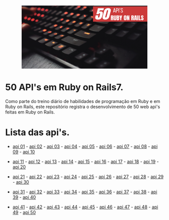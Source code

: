 <p align="center"><img src="https://github.com/Adyson-Lima/50_APIs_rails7/blob/main/50(1).png" alt="logo" width="400" height="200"></p>

# 50 API's em Ruby on Rails7.

Como parte do treino diário de habilidades de programação em Ruby e em Ruby on Rails, este repositório registra o desenvolvimento de 50 web api's feitas em Ruby on Rails.

# Lista das api's.
- <a href="https://github.com/Adyson-Lima/microcontrollers_api">api 01</a> - <a href="https://github.com/Adyson-Lima/airplanes_api">api 02</a> - <a href="https://github.com/Adyson-Lima/users_api">api 03</a> - <a href="https://github.com/Adyson-Lima/cars_api">api 04</a> - <a href="https://github.com/Adyson-Lima/books_api">api 05</a> - <a href="">api 06</a> - <a href="">api 07</a> - <a href="">api 08</a> - <a href="">api 09</a> - <a href="">api 10</a>

- <a href="">api 11</a> - <a href="">api 12</a> - <a href="">api 13</a> - <a href="">api 14</a> - <a href="">api 15</a> - <a href="">api 16</a> - <a href="">api 17</a> - <a href="">api 18</a> - <a href="">api 19</a> - <a href="">api 20</a>

- <a href="">api 21</a> - <a href="">api 22</a> - <a href="">api 23</a> - <a href="">api 24</a> - <a href="">api 25</a> - <a href="">api 26</a> - <a href="">api 27</a> - <a href="">api 28</a> - <a href="">api 29</a> - <a href="">api 30</a>

- <a href="">api 31</a> - <a href="">api 32</a> - <a href="">api 33</a> - <a href="">api 34</a> - <a href="">api 35</a> - <a href="">api 36</a> - <a href="">api 37</a> - <a href="">api 38</a> - <a href="">api 39</a> - <a href="">api 40</a>

- <a href="">api 41</a> - <a href="">api 42</a> - <a href="">api 43</a> - <a href="">api 44</a> - <a href="">api 45</a> - <a href="">api 46</a> - <a href="">api 47</a> - <a href="">api 48</a> - <a href="">api 49</a> - <a href="">api 50</a>
